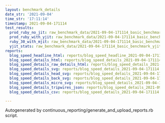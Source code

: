 ```yaml
---
layout: benchmark_details
date_str: '2021-09-04'
time_str: '17:11:14'
timestamp: 2021-09-04-171114
test_results:
  prod_ruby_no_jit: raw_benchmark_data/2021-09-04-171114_basic_benchmark_prod_ruby_no_jit.json
  prod_ruby_with_yjit: raw_benchmark_data/2021-09-04-171114_basic_benchmark_prod_ruby_with_yjit.json
  ruby_30_with_mjit: raw_benchmark_data/2021-09-04-171114_basic_benchmark_ruby_30_with_mjit.json
  yjit_stats: raw_benchmark_data/2021-09-04-171114_basic_benchmark_yjit_stats.json
reports:
  blog_speed_headline_html: reports/blog_speed_headline_2021-09-04-171114.html
  blog_speed_details_html: reports/blog_speed_details_2021-09-04-171114.html
  blog_speed_details_raw_details_html: reports/blog_speed_details_2021-09-04-171114.raw_details.html
  blog_speed_details_svg: reports/blog_speed_details_2021-09-04-171114.svg
  blog_speed_details_head_svg: reports/blog_speed_details_2021-09-04-171114.head.svg
  blog_speed_details_back_svg: reports/blog_speed_details_2021-09-04-171114.back.svg
  blog_speed_details_micro_svg: reports/blog_speed_details_2021-09-04-171114.micro.svg
  blog_speed_details_tripwires_json: reports/blog_speed_details_2021-09-04-171114.tripwires.json
  blog_speed_details_csv: reports/blog_speed_details_2021-09-04-171114.csv

---
```

Autogenerated by continuous_reporting/generate_and_upload_reports.rb script.
